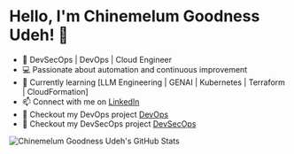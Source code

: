 # Hello, I'm Chinemelum Goodness Udeh! 👋

- 🚀 DevSecOps | DevOps | Cloud Engineer
- 💻 Passionate about automation and continuous improvement
- 🌱 Currently learning [LLM Engineering | GENAI | Kubernetes | Terraform | CloudFormation]
- 📫 Connect with me on [LinkedIn](https://www.linkedin.com/in/chinemelum-udeh/)
- :rocket: Checkout my DevOps project [DevOps](https://github.com/udehgoodness?tab=repositories)
-  :rocket: Checkout my DevSecOps project [DevSecOps](https://github.com/udehgoodness?tab=repositories)

![Chinemelum Goodness Udeh's GitHub Stats](https://github-readme-stats.vercel.app/api?username=udehgoodness&show_icons=true)
